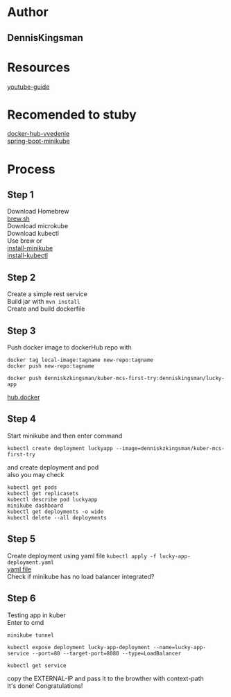 # Author 
## DennisKingsman
# Resources
[youtube-guide](https://www.youtube.com/watch?v=aH1IwAPHe1w&ab_channel=TEKE)
# Recomended to stuby
[docker-hub-vvedenie](https://itgap.ru/post/docker-hub-vvedenie)   
[spring-boot-minikube](https://www.baeldung.com/spring-boot-minikube)  
# Process
## Step 1  
Download Homebrew  
[brew.sh](https://brew.sh/index_ru)  
Download microkube  
Download kubectl  
Use brew or  
[install-minikube](https://kubernetes.io/ru/docs/tasks/tools/install-minikube/)  
[install-kubectl](https://kubernetes.io/ru/docs/tasks/tools/install-kubectl/#%D1%83%D1%81%D1%82%D0%B0%D0%BD%D0%BE%D0%B2%D0%BA%D0%B0-kubectl-%D0%B2-linux)  
## Step 2  
Create a simple rest service  
Build jar with `mvn install`  
Create and build dockerfile  
## Step 3  
Push docker image to dockerHub repo with  
```
docker tag local-image:tagname new-repo:tagname
docker push new-repo:tagname 

docker push denniskzkingsman/kuber-mcs-first-try:denniskingsman/lucky-app
```
[hub.docker](https://hub.docker.com/repository/docker/denniskzkingsman/kuber-mcs-first-try)  
## Step 4  
Start minikube and then enter command  
```
kubectl create deployment luckyapp --image=denniskzkingsman/kuber-mcs-first-try
```
and create deployment and pod  
also you may check  
```
kubectl get pods
kubectl get replicasets
kubectl describe pod luckyapp
minikube dashboard
kubectl get deployments -o wide
kubectl delete --all deployments
```
## Step 5  
Create deployment using yaml file `kubectl apply -f lucky-app-deployment.yaml `  
[yaml file](https://gist.github.com/karimessouabni/407404100906da1e7751443ffb171875)  
Check if minikube has no load balancer integrated?  
## Step 6  
Testing app in kuber  
Enter to cmd  
```
minikube tunnel

kubectl expose deployment lucky-app-deployment --name=lucky-app-service --port=80 --target-port=8080 --type=LoadBalancer

kubectl get service  
```
copy the EXTERNAL-IP and pass it to the browther with context-path  
It's done! Congratulations!
